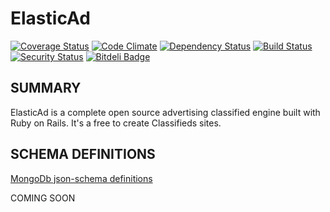 # ElasticAd

[![Coverage Status](https://coveralls.io/repos/elasticad/elasticad/badge.png)](https://coveralls.io/r/elasticad/elasticad)
[![Code Climate](https://codeclimate.com/github/elasticad/elasticad.png)](https://codeclimate.com/github/elasticad/elasticad)
[![Dependency Status](https://gemnasium.com/elasticad/elasticad.png)](https://gemnasium.com/elasticad/elasticad)
[![Build Status](https://travis-ci.org/elasticad/elasticad.png?branch=master)](https://travis-ci.org/elasticad/elasticad)
[![Security Status](http://rails-brakeman.com/elasticad/elasticad.png)](http://rails-brakeman.com/elasticad/elasticad)
[![Bitdeli Badge](https://d2weczhvl823v0.cloudfront.net/elasticad/elasticad/trend.png)](https://bitdeli.com/free "Bitdeli Badge")

SUMMARY
-------


ElasticAd is a complete open source advertising classified engine built with Ruby on Rails. It's a free to create Classifieds sites.

SCHEMA DEFINITIONS
------------------


[MongoDb json-schema definitions](https://github.com/elasticad/mongodb-schema-design)



COMING SOON